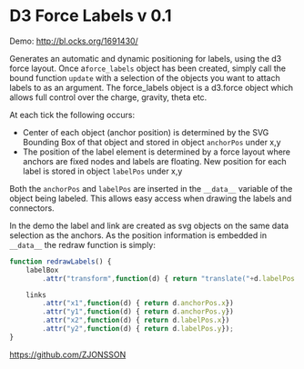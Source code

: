 # D3 Force Labels v 0.1

Demo: <http://bl.ocks.org/1691430/>

Generates an automatic and dynamic positioning for labels, using the d3 force layout.   Once a```force_labels``` object has been created, simply call the bound function ```update``` with a selection of the objects you want to attach labels to as an argument.  The force_labels object is a d3.force object which allows full control over the charge, gravity, theta etc.   

At each tick the following occurs:

  - Center of each object (anchor position) is determined by the SVG Bounding Box of that object and stored in object ```anchorPos``` under x,y
  - The position of the label element is determined by a force layout where anchors are fixed nodes and labels are floating.  New position for each label is stored in object ```labelPos``` under x,y

Both the ```anchorPos``` and ```labelPos``` are inserted in the ```__data__``` variable of the object being labeled.  This allows easy access when drawing the labels and connectors.

In the demo the label and link are created as svg objects on the same data selection as the anchors.  As the position information is embedded in ```__data__``` the redraw function is simply:

```js
function redrawLabels() {
    labelBox
        .attr("transform",function(d) { return "translate("+d.labelPos.x+" "+d.labelPos.y+")"});

    links
        .attr("x1",function(d) { return d.anchorPos.x})
        .attr("y1",function(d) { return d.anchorPos.y})
        .attr("x2",function(d) { return d.labelPos.x})
        .attr("y2",function(d) { return d.labelPos.y});
}
```  

https://github.com/ZJONSSON